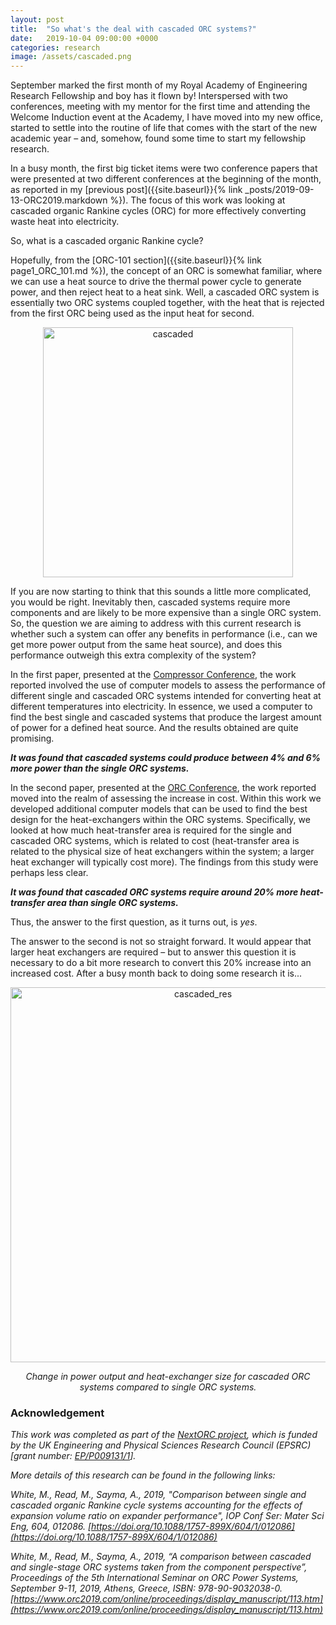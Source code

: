 ```yaml
---
layout: post
title:  "So what's the deal with cascaded ORC systems?"
date:   2019-10-04 09:00:00 +0000
categories: research
image: /assets/cascaded.png
---
```

September marked the first month of my Royal Academy of Engineering Research Fellowship and boy has it flown by! Interspersed with two conferences, meeting with my mentor for the first time and attending the Welcome Induction event at the Academy, I have moved into my new office, started to settle into the routine of life that comes with the start of the new academic year – and, somehow, found some time to start my fellowship research.

In a busy month, the first big ticket items were two conference papers that were presented at two different conferences at the beginning of the month, as reported in my [previous post]({{site.baseurl}}{% link _posts/2019-09-13-ORC2019.markdown %}). The focus of this work was looking at cascaded organic Rankine cycles (ORC) for more effectively converting waste heat into electricity.

So, what is a cascaded organic Rankine cycle?

Hopefully, from the [ORC-101 section]({{site.baseurl}}{% link page1_ORC_101.md %}), the concept of an ORC is somewhat familiar, where we can use a heat source to drive the thermal power cycle to generate power, and then reject heat to a heat sink. Well, a cascaded ORC system is essentially two ORC systems coupled together, with the heat that is rejected from the first ORC being used as the input heat for second.

<p></p>
<div style="text-align:center">
	<img src="{{site.baseurl}}/assets/cascaded.png" alt="cascaded" style="width:400px;" />
</div>
<p></p>

If you are now starting to think that this sounds a little more complicated, you would be right. Inevitably then, cascaded systems require more components and are likely to be more expensive than a single ORC system. So, the question we are aiming to address with this current research is whether such a system can offer any benefits in performance (i.e., can we get more power output from the same heat source), and does this performance outweigh this extra complexity of the system?

In the first paper, presented at the [Compressor Conference](https://iopscience.iop.org/article/10.1088/1757-899X/604/1/012086), the work reported involved the use of computer models to assess the performance of different single and cascaded ORC systems intended for converting heat at different temperatures into electricity. In essence, we used a computer to find the best single and cascaded systems that produce the largest amount of power for a defined heat source. And the results obtained are quite promising.

**_It was found that cascaded systems could produce between 4% and 6% more power than the single ORC systems._**

In the second paper, presented at the [ORC Conference](https://www.orc2019.com/online/proceedings/display_manuscript/113.htm), the work reported moved into the realm of assessing the increase in cost. Within this work we developed additional computer models that can be used to find the best design for the heat-exchangers within the ORC systems. Specifically, we looked at how much heat-transfer area is required for the single and cascaded ORC systems, which is related to cost (heat-transfer area is related to the physical size of heat exchangers within the system; a larger heat exchanger will typically cost more). The findings from this study were perhaps less clear.

**_It was found that cascaded ORC systems require around 20% more heat-transfer area than single ORC systems._**

Thus, the answer to the first question, as it turns out, is *yes*. 

The answer to the second is not so straight forward. It would appear that larger heat exchangers are required – but to answer this question it is necessary to do a bit more research to convert this 20% increase into an increased cost. After a busy month back to doing some research it is...

<p></p>
<div style="text-align:center">
	<img src="{{site.baseurl}}/assets/cascaded_results.png" alt="cascaded_res" style="width:600px;" />
	<p><i>Change in power output and heat-exchanger size for cascaded ORC systems compared to single ORC systems.</i></p>
</div>
<p></p>

### Acknowledgement 
*This work was completed as part of the [NextORC project](https://www.city.ac.uk/nextorc), which is funded by the UK Engineering and Physical Sciences Research Council (EPSRC) [grant number: [EP/P009131/1](https://gow.epsrc.ukri.org/NGBOViewGrant.aspx?GrantRef=EP/P009131//1)].*

*More details of this research can be found in the following links:*

*White, M., Read, M., Sayma, A., 2019, "Comparison between single and cascaded organic Rankine cycle systems accounting for the effects of expansion volume ratio on expander performance", IOP Conf Ser: Mater Sci Eng, 604, 012086. [https://doi.org/10.1088/1757-899X/604/1/012086](https://doi.org/10.1088/1757-899X/604/1/012086)*

*White, M., Read, M., Sayma, A., 2019, “A comparison between cascaded and single-stage ORC systems taken from the component perspective”, Proceedings of the 5th International Seminar on ORC Power Systems, September 9-11, 2019, Athens, Greece, ISBN: 978-90-9032038-0. [https://www.orc2019.com/online/proceedings/display_manuscript/113.htm](https://www.orc2019.com/online/proceedings/display_manuscript/113.htm)*